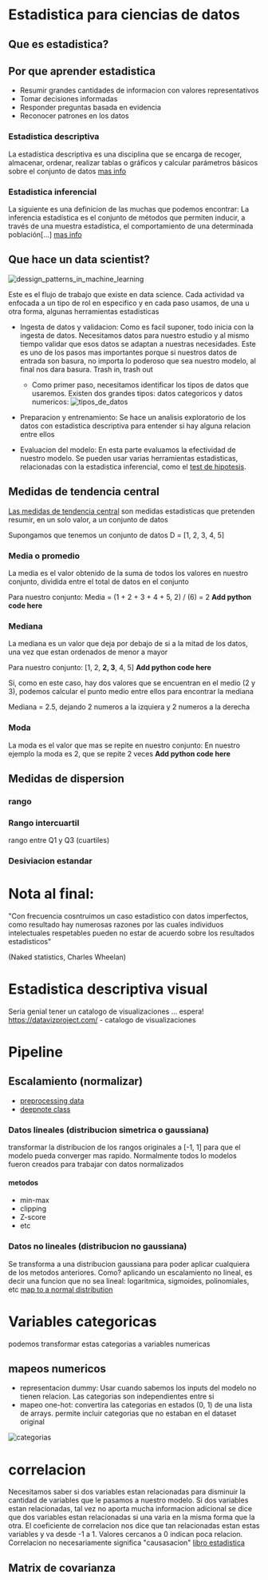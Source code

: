 # Estadistica para ciencias de datos

## Que es estadistica? 

## Por que aprender estadistica
- Resumir grandes cantidades de informacion con valores representativos
- Tomar decisiones informadas
- Responder preguntas basada en evidencia 
- Reconocer patrones en los datos 

### Estadistica descriptiva
La estadística descriptiva es una disciplina que se encarga de recoger, almacenar, ordenar, realizar tablas o gráficos y calcular parámetros básicos sobre el conjunto de datos
[mas info](https://economipedia.com/definiciones/estadistica-descriptiva.html)

### Estadistica inferencial
La siguiente es una definicion de las muchas que podemos encontrar:
La inferencia estadística es el conjunto de métodos que permiten inducir, a través de una muestra estadística, el comportamiento de una determinada población[...]
[mas info](https://economipedia.com/definiciones/inferencia-estadistica.html)

## Que hace un data scientist?

![dessign_patterns_in_machine_learning](images/DessignPatterns_machine_learning.png)

Este es el flujo de trabajo que existe en data science. Cada actividad va enfocada a un tipo de rol en especifico y en cada paso usamos, de una u otra forma, algunas herramientas estadisticas 

- Ingesta de datos y validacion: Como es facil suponer, todo inicia con la ingesta de datos. Necesitamos datos para nuestro estudio y al mismo tiempo validar que esos datos se adaptan a nuestras necesidades. Este es uno de los pasos mas importantes porque si nuestros datos de entrada son basura, no importa lo poderoso que sea nuestro modelo, al final nos dara basura. Trash in, trash out
  - Como primer paso, necesitamos identificar los tipos de datos que usaremos. Existen dos grandes tipos: datos categoricos y datos numericos:
  ![tipos_de_datos](images/tipos_de_datos.png)

- Preparacion y entrenamiento: Se hace un analisis exploratorio de los datos con estadistica descriptiva para entender si hay alguna relacion entre ellos

- Evaluacion del modelo: En esta parte evaluamos la efectividad de nuestro modelo. Se pueden usar varias herramientas estadisticas, relacionadas con la estadistica inferencial, como el [test de hipotesis](http://www.itchihuahua.edu.mx/academic/industrial/estadistica1/cap02.html).
  
## Medidas de tendencia central
[Las medidas de tendencia central](https://es.wikipedia.org/wiki/Medidas_de_tendencia_central) son medidas estadisticas que pretenden resumir, en un solo valor, a un conjunto de datos

Supongamos que tenemos un conjunto de datos D = [1, 2, 3, 4, 5]

### Media o promedio
La media es el valor obtenido de la suma de todos los valores en nuestro conjunto, dividida entre el total de datos en el conjunto

Para nuestro conjunto: 
Media = (1 + 2 + 3 + 4 + 5, 2) / (6) = 2
**Add python code here**


### Mediana
La mediana es un valor que deja por debajo de si a la mitad de los datos, una vez que estan ordenados de menor a mayor

Para nuestro conjunto:
[1, 2, **2, 3**, 4, 5]
**Add python code here**

Si, como en este caso, hay dos valores que se encuentran en el medio (2 y 3), podemos calcular el punto medio entre ellos para encontrar la mediana

Mediana = 2.5, dejando 2 numeros a la izquiera y 2 numeros a la derecha

### Moda
La moda es el valor que mas se repite en nuestro conjunto:
En nuestro ejemplo la moda es 2, que se repite 2 veces
**Add python code here**

## Medidas de dispersion
### rango

### Rango intercuartil
rango entre Q1 y Q3 (cuartiles)

### Desiviacion estandar
# Nota al final:
"Con frecuencia cosntruimos un caso estadistico con datos imperfectos, como resultado hay numerosas razones por las cuales individuos intelectuales respetables pueden no estar de acuerdo sobre los resultados estadisticos"

(Naked statistics, Charles Wheelan)

# Estadistica descriptiva visual
Seria genial tener un catalogo de visualizaciones ... espera!
https://datavizproject.com/ - catalogo de visualizaciones


# Pipeline
## Escalamiento (normalizar)
- [preprocessing data](https://scikit-learn.org/stable/modules/preprocessing.html)
- [deepnote class](https://deepnote.com/project/curso-estadistica-descriptiva-2021-P1aZSOmoRU-PTaJ6oWEKhw/%2Fplatzi-curso-estadistica-descriptiva-2021%2F%5Bclase-15%5DProcesamiento-datos-numericos.ipynb)

### Datos lineales (distribucion simetrica o gaussiana)
transformar la distribucion de los rangos originales a [-1, 1] para que el modelo pueda converger mas rapido. Normalmente todos lo modelos fueron creados para trabajar con datos normalizados 
#### metodos
- min-max
- clipping
- Z-score
- etc
### Datos no lineales (distribucion no gaussiana)
Se transforma a una distribucion gaussiana para poder aplicar cualquiera de los metodos anteriores. Como? aplicando un escalamiento no lineal, es decir una funcion que no sea lineal: logaritmica, sigmoides, polinomiales, etc
[map to a normal distribution](https://scikit-learn.org/stable/auto_examples/preprocessing/plot_map_data_to_normal.html)

# Variables categoricas
podemos transformar estas categorias a variables numericas
## mapeos numericos
- representacion dummy: Usar cuando sabemos los inputs del modelo no tienen relacion. Las categorias son independientes entre si
- mapeo one-hot: convertira las categorias en estados (0, 1) de una lista de arrays. permite incluir categorias que no estaban en el dataset original

![categorias](images/categorias_a_numeros.png)

# correlacion
Necesitamos saber si dos variables estan relacionadas para disminuir la cantidad de variables que le pasamos a nuestro modelo. Si dos variables estan relacionadas, tal vez no aporta mucha informacion adicional
se dice que dos variables estan relacionadas si una varia en la misma forma que la otra. El coeficiente de correlacion nos dice que tan relacionadas estan estas variables y va desde -1 a 1. Valores cercanos a 0 indican poca relacion.
Correlacion no necesariamente significa "causasacion" 
[libro estadistica](https://cims.nyu.edu/~cfgranda/pages/stuff/probability_stats_for_DS.pdf)
## Matrix de covarianza
